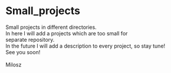 # Small_projects
Small projects in different directories.\
In here I will add a projects which are too small for\
separate repository.\
In the future I will add a description to every project, so stay tune!\
See you soon!\
\
Milosz 
